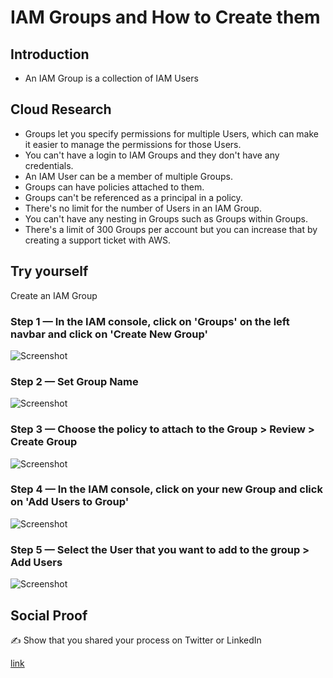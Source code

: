 # IAM Groups and How to Create them 

## Introduction

- An IAM Group is a collection of IAM Users

## Cloud Research

- Groups let you specify permissions for multiple Users, which can make it easier to manage the permissions for those Users.
- You can't have a login to IAM Groups and they don't have any credentials.
- An IAM User can be a member of multiple Groups. 
- Groups can have policies attached to them. 
- Groups can't be referenced as a principal in a policy. 
- There's no limit for the number of Users in an IAM Group.
- You can't have any nesting in Groups such as Groups within Groups. 
- There's a limit of 300 Groups per account but you can increase that by creating a support ticket with AWS. 

## Try yourself

Create an IAM Group 

### Step 1 — In the IAM console, click on 'Groups' on the left navbar and click on 'Create New Group'

![Screenshot](https://user-images.githubusercontent.com/22378253/93955687-4e233d80-fd1e-11ea-800d-4fddbb812976.png)

### Step 2 — Set Group Name

![Screenshot](https://user-images.githubusercontent.com/22378253/93955717-65fac180-fd1e-11ea-9a3f-3dc7f910757a.png)

### Step 3 — Choose the policy to attach to the Group > Review > Create Group

![Screenshot](https://user-images.githubusercontent.com/22378253/93955791-8d518e80-fd1e-11ea-80fc-cdf03eeb6a7d.png)

### Step 4 — In the IAM console, click on your new Group and click on 'Add Users to Group'

![Screenshot](https://user-images.githubusercontent.com/22378253/93955832-ac502080-fd1e-11ea-9df3-de90325e9767.png)

### Step 5 — Select the User that you want to add to the group > Add Users

![Screenshot](https://user-images.githubusercontent.com/22378253/93956100-5def5180-fd1f-11ea-81df-f10e86f3985b.png)


## Social Proof

✍️ Show that you shared your process on Twitter or LinkedIn

[link](link)
